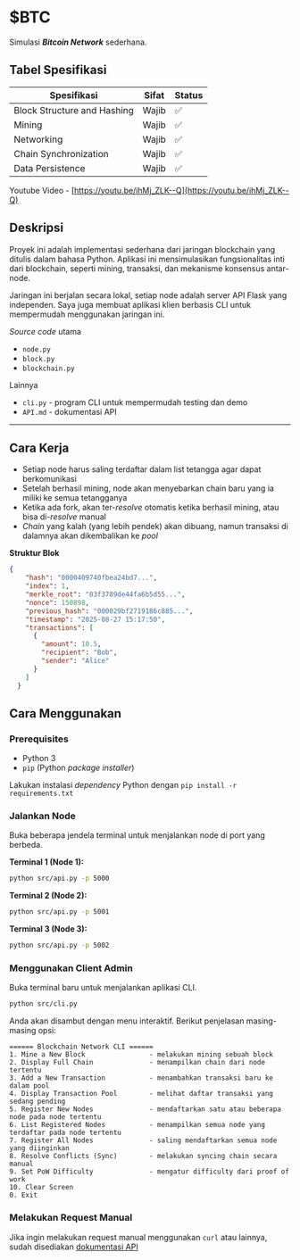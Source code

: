 # $BTC
Simulasi ***Bitcoin Network*** sederhana.

## Tabel Spesifikasi
| Spesifikasi          | Sifat | Status |
| -------------------- | ----- | ------ |
| Block Structure and Hashing      | Wajib | ✅ |
| Mining  | Wajib | ✅ |
| Networking | Wajib | ✅ |
| Chain Synchronization| Wajib | ✅ |
| Data Persistence | Wajib | ✅ |

Youtube Video - [https://youtu.be/ihMj_ZLK--Q](https://youtu.be/ihMj_ZLK--Q)

## Deskripsi
Proyek ini adalah implementasi sederhana dari jaringan blockchain yang ditulis dalam bahasa Python. Aplikasi ini mensimulasikan fungsionalitas inti dari blockchain, seperti mining, transaksi, dan mekanisme konsensus antar-node.

Jaringan ini berjalan secara lokal, setiap node adalah server API Flask yang independen. Saya juga membuat aplikasi klien berbasis CLI untuk mempermudah menggunakan jaringan ini.

*Source code* utama
- `node.py`
- `block.py`
- `blockchain.py`

Lainnya
- `cli.py` - program CLI untuk mempermudah testing dan demo 
- `API.md` - dokumentasi API 

---

## Cara Kerja 
- Setiap node harus saling terdaftar dalam list tetangga agar dapat berkomunikasi
- Setelah berhasil mining, node akan menyebarkan chain baru yang ia miliki ke semua tetangganya 
- Ketika ada fork, akan ter-*resolve* otomatis ketika berhasil mining, atau bisa di-*resolve* manual
- *Chain* yang kalah (yang lebih pendek) akan dibuang, namun transaksi di dalamnya akan dikembalikan ke *pool*

**Struktur Blok**
```json
{
    "hash": "0000409740fbea24bd7...",
    "index": 1,
    "merkle_root": "03f3789de44fa6b5d55...",
    "nonce": 150898,
    "previous_hash": "000029bf2719186c885...",
    "timestamp": "2025-08-27 15:17:50",
    "transactions": [
      {
        "amount": 10.5,
        "recipient": "Bob",
        "sender": "Alice"
      }
    ]
  }
```

## Cara Menggunakan

### Prerequisites

- Python 3
- `pip` (Python *package installer*)

Lakukan instalasi *dependency* Python dengan `pip install -r requirements.txt`

### Jalankan Node

Buka beberapa jendela terminal untuk menjalankan node di port yang berbeda.

**Terminal 1 (Node 1):**
```bash
python src/api.py -p 5000
```

**Terminal 2 (Node 2):**
```bash
python src/api.py -p 5001
```

**Terminal 3 (Node 3):**
```bash
python src/api.py -p 5002
```

### Menggunakan Client Admin

Buka terminal baru untuk menjalankan aplikasi CLI.

```bash
python src/cli.py
```

Anda akan disambut dengan menu interaktif. Berikut penjelasan masing-masing opsi:
```
====== Blockchain Network CLI ======
1. Mine a New Block                - melakukan mining sebuah block
2. Display Full Chain              - menampilkan chain dari node tertentu
3. Add a New Transaction           - menambahkan transaksi baru ke dalam pool
4. Display Transaction Pool        - melihat daftar transaksi yang sedang pending
5. Register New Nodes              - mendaftarkan satu atau beberapa node pada node tertentu
6. List Registered Nodes           - menampilkan semua node yang terdaftar pada node tertentu
7. Register All Nodes              - saling mendaftarkan semua node yang diinginkan
8. Resolve Conflicts (Sync)        - melakukan syncing chain secara manual
9. Set PoW Difficulty              - mengatur difficulty dari proof of work
10. Clear Screen
0. Exit
```

### Melakukan Request Manual
Jika ingin melakukan request manual menggunakan `curl` atau lainnya, sudah disediakan [dokumentasi API](./API.md)